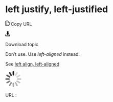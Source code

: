 ﻿# left justify, left-justified

![Copy URL](media/left-justify-left-justified/Copy.png)
Copy URL

![Download](media/left-justify-left-justified/Download.png)

Download topic

Don’t use. Use *left-aligned* instead.

See [](https://worldready.cloudapp.net/Styleguide/Read?id=2700&topicid=28817)[left align, left-aligned](https://worldready.cloudapp.net/Styleguide/Read?id=2700&topicid=28817)

![In progress](media/left-justify-left-justified/activity-large.gif)

URL :
